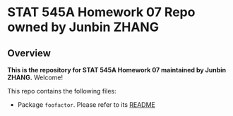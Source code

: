 # STAT 545A Homework 07 Repo owned by Junbin ZHANG

## Overview

**This is the repository for STAT 545A Homework 07 maintained by Junbin ZHANG.** Welcome!

This repo contains the following files:
- Package `foofactor`. Please refer to its [README](./foofactor/README.md)